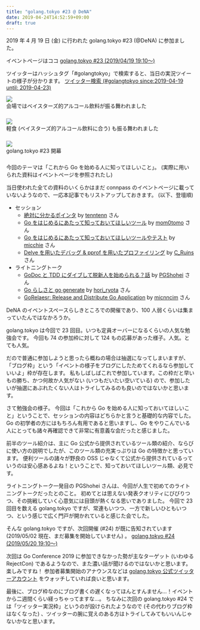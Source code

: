 ```yaml
---
title: "golang.tokyo #23 @ DeNA"
date: 2019-04-24T14:52:59+09:00
draft: true
---
```


2019 年 4 月 19 日 (金) に行われた golang.tokyo #23 (@DeNA) に参加ました。

イベントページはココ
<a class="embedly-card" data-card-controls="0" href="https://golangtokyo.connpass.com/event/126673/">golang.tokyo #23 (2019/04/19 19:10〜)</a>

<script async src="//cdn.embedly.com/widgets/platform.js" charset="UTF-8"></script>

ツイッターはハッシュタグ「#golangtokyo」で検索すると、当日の実況ツイートの様子が分かります。
[ツイッター検索 (#golangtokyo since:2019-04-19 until: 2019-04-23)](https://twitter.com/search?f=tweets&q=%23golangtokyo%20since%3A2019-04-19%20until%3A2019-04-23&src=typd)

<div style="margin-bottom:24px">
  <a href=/images/golang.tokyo-23/03.jpg><img src=/images/golang.tokyo-23/03.jpg /></a>
  <div class="caption">会場ではベイスターズ的アルコール飲料が振る舞われました</div>
</div>

<div style="margin-bottom:24px">
  <a href=/images/golang.tokyo-23/02.jpg><img src=/images/golang.tokyo-23/02.jpg /></a>
  <div class="caption">軽食 (ベイスターズ的アルコール飲料に合う) も振る舞われました</div>
</div>

<div style="margin-bottom:24px">
  <a href=/images/golang.tokyo-23/01.jpg><img src=/images/golang.tokyo-23/01.jpg /></a>
  <div class="caption">golang.tokyo #23 開幕</div>
</div>

今回のテーマは「これから Go を始める人に知ってほしいこと」。
(実際に用いられた資料はイベントページを参照されたし)

当日使われた全ての資料のいくらかはまだ connpass のイベントページに載っていないようなので、一応本記事でもリストアップしておきます。
(以下、登壇順)

- セッション
  - [絶対に分かるポインタ](https://docs.google.com/presentation/d/1u93oMe7QForbqrCwGE2lHbu99t4I9_m5IzfeYETD7BU/edit#slide=id.p) by [tenntenn](https://twitter.com/tenntenn) さん
  - [Go をはじめるにあたって知っておいてほしいツール](https://speakerdeck.com/mom0tomo/golang-tokyo-go-tools) by [mom0tomo](https://twitter.com/mom0tomo) さん
  - [Go をはじめるにあたって知っておいてほしいツールやテスト](https://speakerdeck.com/mishirakawa/golang-dot-tokyo-number-23) by [micchie](https://twitter.com/micchiebear) さん
  - [Delve を用いたデバッグ & pprof を用いたプロファイリング](https://speakerdeck.com/xruins/delvewoyong-itadebatugu-and-pprofwoyong-itapurohuairingu) by [C_Ruins](https://twitter.com/C_Ruins) さん
- ライトニングトーク
  - [GoDoc と TDD にダイブして脱新人を始められる？話](https://speakerdeck.com/shoheshohe/godoctotddnidaibusitaratuo-xin-ren-woshi-merareru-hua) by [PGShohei](https://twitter.com/PGShohei) さん
  - [Go らしさと go generate](https://speakerdeck.com/horiryota/gorasisatogo-generate) by [hori_ryota](https://twitter.com/hori_ryota) さん
  - [GoRelaesr: Release and Distribute Go Application](https://speakerdeck.com/micnncim/goreleaser-release-and-distribute-go-application) by [micnncim](https://twitter.com/micnncim) さん

DeNA のイベントスペースらしきところでの開催であり、100 人弱くらいは集まっていたんではなかろうか。

golang.tokyo は今回で 23 回目。いつも定員オーバーになるくらいの人気な勉強会です。
今回も 74 の参加枠に対して 124 もの応募があった様子。人気。とても人気。

だので普通に参加しようと思ったら概ねの場合は抽選になってしまいますが、「ブログ枠」という「イベントの様子をブログにしたためてくれるなら参加していいよ」枠が存在します。
私もしばしばこれで参加しています。この枠だと早いもの勝ち、かつ何故か人気がない (いつもだいたい空いている) ので、参加したいが抽選にあぶれたくない人はトライしてみるのも良いのではないかと思います。

さて勉強会の様子。
今回は「これから Go を始める人に知っておいてほしいこと」ということで、セッションの内容はどちらかと言うと基礎的な内容でした。
Go の初学者の方にはもちろん有用であると思いますし、Go をやりこんでいる人にとっても諸々再確認できて非常に有意義な会だったと感じました。

前半のツール紹介は、主に Go 公式から提供されているツール類の紹介、ならびに使い方の説明でしたが、このツール類の充実っぷりは Go の特徴かと思っています。
便利ツールの諸々が野良の OSS じゃなくて公式から提供されているっていうのは安心感あるよね！ということで、知っておいてほしいツール類、必見です。

ライトニングトーク一発目の PGShohei さんは、今回が人生で初めてのライトニングトークだったとのこと。
初めてとは思えない発表クオリティにびびりつつ、その挑戦していく心意気には目頭が熱くなる思いでありました。
今回で 23 回目を数える golang.tokyo ですが、常連もいつつ、一方で新しいひともいつつ、という感じで広く門戸が開かれていると感じた会でした。

そんな golang.tokyo ですが、次回開催 (#24) が既に告知されています (2019/05/02 現在、まだ募集を開始していません) 。
<a class="embedly-card" data-card-controls="0" href="https://golangtokyo.connpass.com/event/129067/">golang.tokyo #24 (2019/05/20 19:10〜)</a>

次回は Go Conference 2019 に参加できなかった勢が主なターゲット (いわゆる RejectCon) であるようなので、また濃い話が聞けるのではないかと思います。楽しみですね！
参加者募集開始のアナウンスなどは [golang.tokyo 公式ツイッターアカウント](https://twitter.com/golangtokyo) をウォッチしていれば良いと思います。

最後に、ブログ枠なのにブログ書くの遅くなってほんとすんません...！イベントから二週間くらい経っちゃってますな…。
ちなみに次回の golang.tokyo #24 では「ツイッター実況枠」というのが設けられたようなので (その代わりブログ枠はなくなった) 、ツイッターの腕に覚えのある方はトライしてみてもいいんじゃないかなと思います。
